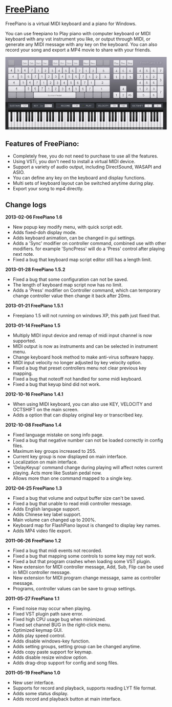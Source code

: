 # [FreePiano](http://freepiano.tiwb.com)

FreePiano is a virtual MIDI keyboard and a piano for Windows.

You can use freepiano to Play piano with computer keyboard or MIDI keyboard with any vst instrument you like, or output through MIDI, or generate any MIDI message with any key on the keyboard. You can also record your song and export a MP4 movie to share with your friends.

![ScreenShot](res/screenshot-1.0.jpg)

## Features of FreePiano:

* Completely free, you do not need to purchase to use all the features.
* Using VSTi, you don't need to install a virtual MIDI device.
* Support a variety of audio output, including DirectSound, WASAPI and ASIO.
* You can define any key on the keyboard and display functions.
* Multi sets of keyboard layout can be switched anytime during play.
* Export your song to mp4 directly.


## Change logs

**2013-02-06  FreePiano 1.6**
* New popup key modify menu, with quick script edit.
* Adds fixed-doh display mode.
* Adds keyboard animation, can be changed in gui settings.
* Adds a 'Sync' modifier on controller command, combined use with other
  modifiers. for example 'SyncPress' will do a 'Press' control after playing next note.
* Fixed a bug that keyboard map script editor still has a length limit.


**2013-01-28  FreePiano 1.5.2**
* Fixed a bug that some configuration can not be saved.
* The length of keyboard map script now has no limit.
* Adds a 'Press' modifier on Controller command, which can temporary change
  controller value then change it back after 20ms.

**2013-01-21  FreePiano 1.5.1**
* Freepiano 1.5 will not running on windows XP, this path just fixed that.

**2013-01-14  FreePiano 1.5**

* Multiply MIDI input device and remap of midi input channel is now supported.
* MIDI output is now as instruments and can be selected in instrument menu.
* Change keyboard hook method to make anti-virus software happy.
* MIDI input velocity no longer adjusted by key velocity option.
* Fixed a bug that preset controllers menu not clear previous key mapping.
* Fixed a bug that noteoff not handled for some midi keyboard.
* Fixed a bug that keyup bind did not work.

**2012-10-16  FreePiano 1.4.1**

* When using MIDI keyboard, you can also use KEY, VELOCITY and OCTSHIFT on the main screen.
* Adds a option that can display original key or transcribed key.


**2012-10-08  FreePiano 1.4**

* Fixed language mistake on song info page.
* Fixed a bug that negative number can not be loaded correctly in config files.
* Maximum key groups increased to 255.
* Current key group is now displayed on main interface.
* Localization on main interface.
* 'DelayKeyup' command change during playing will affect notes current playing.
  Acts more like Sustain pedal now.
* Allows more than one command mapped to a single key.


**2012-04-25  FreePiano 1.3**

* Fixed a bug that volume and output buffer size can't be saved.
* Fixed a bug that unable to read midi controller message.
* Adds English language support.
* Adds Chinese key label support.
* Main volume can changed up to 200%.
* Keyboard map for FlashPiano layout is changed to display key names.
* Adds MP4 video file export.


**2011-06-26  FreePiano 1.2**

* Fixed a bug that midi events not recorded.
* Fixed a bug that mapping some controls to some key may not work.
* Fixed a but that program crashes when loading some VST plugin.
* New extension for MIDI controller message,  Add, Sub, Flip can be used in MIDI controller message.
* New extension for MIDI program change message, same as controller message.
* Programs, controller values can be save to group settings.


**2011-05-27 FreePiano 1.1**

* Fixed noise may occur when playing.
* Fixed VST plugin path save error.
* Fixed high CPU usage bug when minimized.
* Fixed set channel BUG in the right-click menu.
* Optimized keymap GUI.
* Adds play speed control.
* Adds disable windows-key function.
* Adds setting groups, setting group can be changed anytime.
* Adds copy paste support for keymap.
* Adds disable resize window option.
* Adds drag-drop support for config and song files.


**2011-05-19 FreePiano 1.0**

* New user interface.
* Supports for record and playback, supports reading LYT file format.
* Adds some status display.
* Adds record and playback button at main interface.
